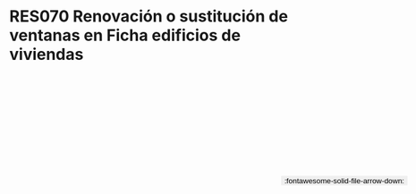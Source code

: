 
# RES070  Renovación o sustitución de ventanas en Ficha edificios de viviendas

<a href='../RES070  Renovación o sustitución de ventanas en Ficha edificios de viviendas.pdf' download>
<button class='md-button -primary' 
id='download-btn' style="position: fixed; top: 10%; right: 20px; 
        transform: translateY(-50%); z-index: 1000;  border: none; ">
:fontawesome-solid-file-arrow-down: 
</button>
</a>

<div 
    id='../RES070  Renovación o sustitución de ventanas en Ficha edificios de viviendas.pdf' 
    data-pdf-url='../RES070  Renovación o sustitución de ventanas en Ficha edificios de viviendas.pdf'
    style=' width: 100%; height: auto;overflow: auto;'>
</div>

